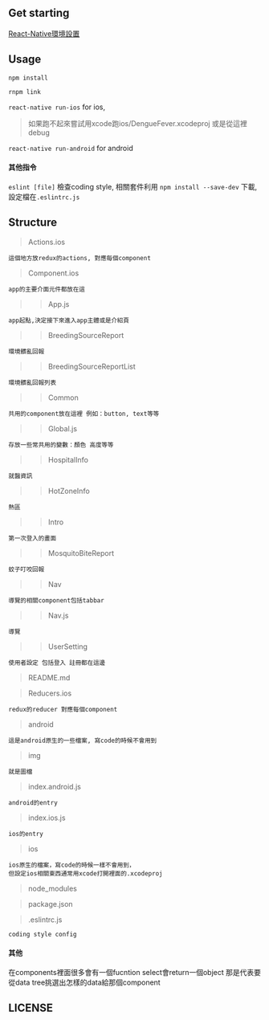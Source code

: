 ## Get starting
[React-Native環境設置](https://facebook.github.io/react-native/docs/getting-started.html)
## Usage
`npm install`

`rnpm link`

`react-native run-ios` for ios,
> 如果跑不起來嘗試用xcode跑ios/DengueFever.xcodeproj 或是從這裡debug

`react-native run-android` for android

#### 其他指令
`eslint [file]` 檢查coding style, 相關套件利用 `npm install --save-dev` 下載, 設定檔在`.eslintrc.js`

## Structure

>Actions.ios
```
這個地方放redux的actions, 對應每個component
```

>Component.ios
```
app的主要介面元件都放在這
```

>>App.js
```
app起點,決定接下來進入app主體或是介紹頁
```

>>BreedingSourceReport
```
環境髒亂回報
```

>>BreedingSourceReportList
```
環境髒亂回報列表
```

>>Common
```
共用的component放在這裡 例如：button, text等等
```

>>Global.js
```
存放一些常共用的變數：顏色 高度等等
```

>>HospitalInfo
```
就醫資訊
```

>>HotZoneInfo
```
熱區
```

>>Intro
```
第一次登入的畫面
```

>>MosquitoBiteReport
```
蚊子叮咬回報
```

>>Nav
```
導覽的相關component包括tabbar
```

>>Nav.js
```
導覽
```

>>UserSetting
```
使用者設定 包括登入 註冊都在這邊
```

>README.md

>Reducers.ios
```
redux的reducer 對應每個component
```

>android
```
這是android原生的一些檔案, 寫code的時候不會用到
```

>img
```
就是圖檔
```

>index.android.js
```
android的entry
```

>index.ios.js
```
ios的entry
```

>ios
```
ios原生的檔案，寫code的時候一樣不會用到，
但設定ios相關東西通常用xcode打開裡面的.xcodeproj
```

>node_modules

>package.json

>.eslintrc.js
```
coding style config
```
#### 其他
在components裡面很多會有一個fucntion select會return一個object 那是代表要從data tree挑選出怎樣的data給那個component 
## LICENSE
